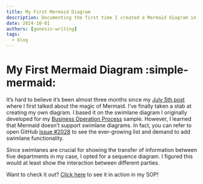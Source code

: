 ```yaml
---
title: My First Mermaid Diagram
description: Documenting the first time I created a Mermaid diagram in Markdown.
date: 2024-10-01
authors: [genesis-writing]
tags:
  - blog
---
```


# My First Mermaid Diagram :simple-mermaid:

It’s hard to believe it’s been almost three months since my [July 5th post](2024-07-05-third-blog-post.md) where I first talked about the magic of Mermaid. I’ve finally taken a stab at creating my own diagram. I based it on the swimlane diagram I originally developed for my [Business Operation Process](../../sop/business-operation-process.md) sample. However, I learned that Mermaid doesn’t support swimlane diagrams. In fact, you can refer to open GitHub [issue #2028](https://github.com/mermaid-js/mermaid/issues/2028) to see the ever-growing list and demand to add swimlane functionality.

Since swimlanes are crucial for showing the transfer of information between five departments in my case, I opted for a sequence diagram. I figured this would at least show the interaction between different parties.

Want to check it out? [Click here](../../sop/business-operation-process.md#mermaid-diagram) to see it in action in my SOP!
